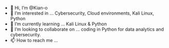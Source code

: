 - 👋 Hi, I’m @Kian-o
- 👀 I’m interested in ... Cybersecurity, Cloud environments, Kali Linux, Python
- 🌱 I’m currently learning ... Kali Linux & Python
- 💞️ I’m looking to collaborate on ... coding in Python for data analytics and cybersecurity. 
- 📫 How to reach me ...

<!---
Kian-o/Kian-o is a ✨ special ✨ repository because its `README.md` (this file) appears on your GitHub profile.
You can click the Preview link to take a look at your changes.
--->
